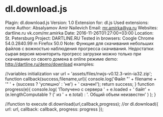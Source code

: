 # dl.download.js

Plagin: dl.download.js
Version: 1.0
Extension for: dl.js
Used extensions: none
Author: Absalyamov Amir Nailevich
Email: mr.amirka@ya.ru
Websites: 
  dartline.ru
	vk.com/mr.amirka
Date: 2016-11-26T01:27:00+03:00
Location: St. Petersburg
Project: DARTLINE.RU
Tested in browsers:
	Coogle Chrome 54.0.2840.99 m 
	Firefox 50.0
Note: 
		Функция для скачивания небольших файлов с вожностью наблюдения прогресса скачивания.
Недостатки:
	сырая версия
	мониторить прогресс загрузки можно только при скачивании со своего домена в online режиме
demo: http://dartline.ru/demo/download
examples:
	
//variables initialization
var url = 'assets/files/nwjs-v0.12.3-win-ia32.zip';
function callback(success,filename,url){
	console.log('Файл "' + filename + '" ' + (success ? 'успешно' : 'не') + ' скачен!');
	return success;
}
function progress(e){
	console.log( 'Получено с сервера ' + e.loaded + ' байт' + 
	(e.lengthComputable ? (' из ' + e.total) : '. Общий объем неизвестен' ) );
}

//function to execute
dl.download(url,callback,progress);
//or
dl.download({
	url: url,
	callback: callback,
	progress: progress
});
